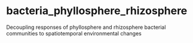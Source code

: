 # bacteria_phyllosphere_rhizosphere
Decoupling responses of phyllosphere and rhizosphere bacterial communities to spatiotemporal environmental changes
